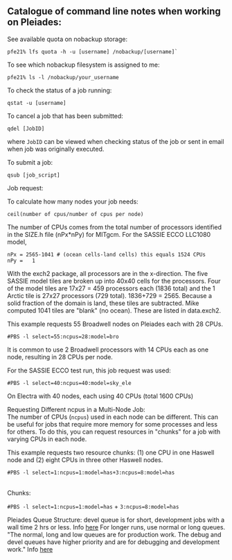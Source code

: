 ## Catalogue of command line notes when working on Pleiades:

See available quota on nobackup storage:<br>
```
pfe21% lfs quota -h -u [username] /nobackup/[username]`
```

To see which nobackup filesystem is assigned to me:<br>
```
pfe21% ls -l /nobackup/your_username
```

To check the status of a job running:<br>
```
qstat -u [username]
```

To cancel a job that has been submitted:<br>
```
qdel [JobID] 
```
where `JobID` can be viewed when checking status of the job or sent in email when job was originally executed.

To submit a job:<br>
```
qsub [job_script]
```

Job request:<br>

To calculate how many nodes your job needs:
```
ceil(number of cpus/number of cpus per node)
```
The number of CPUs comes from the total number of processors identified in the SIZE.h file (nPx*nPy) for MITgcm. For the SASSIE ECCO LLC1080 model, 
```
nPx = 2565-1041 # (ocean cells-land cells) this equals 1524 CPUs
nPy =   1
```
With the exch2 package, all processors are in the x-direction. The five SASSIE model tiles are broken up into 40x40 cells for the processors. Four of the model tiles are 17x27 = 459 processors each (1836 total) and the 1 Arctic tile is 27x27 processors (729 total). 1836+729 = 2565. Because a solid fraction of the domain is land, these tiles are subtracted. Mike computed 1041 tiles are "blank" (no ocean). These are listed in data.exch2.


This example requests 55 Broadwell nodes on Pleiades each with 28 CPUs.<br>
```
#PBS -l select=55:ncpus=28:model=bro
```
It is common to use 2 Broadwell processors with 14 CPUs each as one node, resulting in 28 CPUs per node.

For the SASSIE ECCO test run, this job request was used:
```
#PBS -l select=40:ncpus=40:model=sky_ele
```
On Electra with 40 nodes, each using 40 CPUs (total 1600 CPUs)

Requesting Different ncpus in a Multi-Node Job:<br>
The number of CPUs (`ncpus`) used in each node can be different. This can be useful for jobs that require more memory for some processes and less for others. To do this, you can request resources in "chunks" for a job with varying CPUs in each node.<br>

This example requests two resource chunks: (1) one CPU in one Haswell node and (2) eight CPUs in three other Haswell nodes.<br>

```
#PBS -l select=1:ncpus=1:model=has+3:ncpus=8:model=has
```
<br>
Chunks:<br>

`#PBS -l select=1:ncpus=1:model=has` + `3:ncpus=8:model=has`

Pleiades Queue Structure:
devel queue is for short, development jobs with a wall time 2 hrs or less. Info [here](https://www.nas.nasa.gov/hecc/support/kb/pleiades-devel-queue_290.html)
For longer runs, use normal or long queues. "The normal, long and low queues are for production work. The debug and devel queues have higher priority and are for debugging and development work." Info [here](https://www.nas.nasa.gov/hecc/support/kb/pbs-job-queue-structure_187.html)
